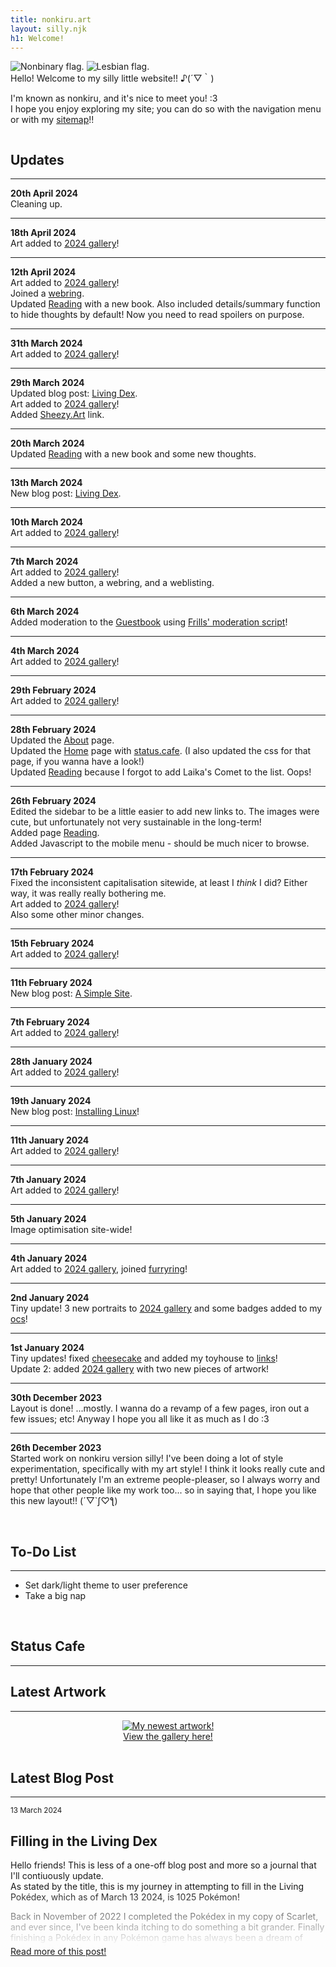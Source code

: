 ```yaml
---
title: nonkiru.art
layout: silly.njk
h1: Welcome!
---
```

<div class="flex">

<div id="home-mobilefix">

<img src="/assets/website/nonbinary.png" alt="Nonbinary flag."> <img src="/assets/website/lesbian.png" alt="Lesbian flag.">
<br>
Hello! Welcome to my silly little website!! ♪(´▽｀)

I'm known as nonkiru, and it's nice to meet you! :3
<br>I hope you enjoy exploring my site; you can do so with the navigation menu or with my [sitemap](/sitemap/)!!

<img src="/assets/website/divider.png" alt=""><img src="/assets/website/divider.png" alt=""><img src="/assets/website/divider.png" alt="">

<div class="minibox">

## Updates
---

**20th April 2024**
<br>
Cleaning up.

---

**18th April 2024**
<br>
Art added to [2024 gallery](/art/2024/)!

---

**12th April 2024**
<br>
Art added to [2024 gallery](/art/2024/)!
<br>Joined a [webring](/links/).
<br>Updated [Reading](/reading/) with a new book. Also included details/summary function to hide thoughts by default! Now you need to read spoilers on purpose.

---

**31th March 2024**
<br>
Art added to [2024 gallery](/art/2024/)!

---

**29th March 2024**
<br>
Updated blog post: [Living Dex](/blog/living_dex/).
<br>Art added to [2024 gallery](/art/2024/)!
<br>Added [Sheezy.Art](https://sheezy.art/nonkiru) link.

---

**20th March 2024**
<br>
Updated [Reading](/reading/) with a new book and some new thoughts.

---

**13th March 2024**
<br>
New blog post: [Living Dex](/blog/living_dex/).

---

**10th March 2024**
<br>
Art added to [2024 gallery](/art/2024/)!

---

**7th March 2024**
<br>
Art added to [2024 gallery](/art/2024/)!
<br>Added a new button, a webring, and a weblisting.

---

**6th March 2024**
<br>
Added moderation to the [Guestbook](/guestbook/) using [Frills' moderation script](https://frills.dev/blog/231023-add-moderation-to-comment-widget/)!

---

**4th March 2024**
<br>
Art added to [2024 gallery](/art/2024/)!

---


**29th February 2024**
<br>
Art added to [2024 gallery](/art/2024/)!

---

**28th February 2024**
<br>
Updated the [About](/about/) page.
<br>Updated the [Home](/) page with [status.cafe](https://status.cafe/users/nonkiru). (I also updated the css for that page, if you wanna have a look!)
<br>Updated [Reading](/reading/) because I forgot to add Laika's Comet to the list. Oops!

---

**26th February 2024**
<br>
Edited the sidebar to be a little easier to add new links to. The images were cute, but unfortunately not very sustainable in the long-term!
<br>Added page [Reading](/reading/).
<br>Added Javascript to the mobile menu - should be much nicer to browse.

---

**17th February 2024**
<br>
Fixed the inconsistent capitalisation sitewide, at least I *think* I did? Either way, it was really really bothering me.
<br>Art added to [2024 gallery](/art/2024/)!
<br>Also some other minor changes.

---

**15th February 2024**
<br>
Art added to [2024 gallery](/art/2024/)!

---

**11th February 2024**
<br>
New blog post: [A Simple Site](/blog/a_simple_site/).

---

**7th February 2024**
<br>
Art added to [2024 gallery](/art/2024/)!

---

**28th January 2024**
<br>
Art added to [2024 gallery](/art/2024/)!

---

**19th January 2024**
<br>
New blog post: [Installing Linux](/blog/installing_linux)!

---


**11th January 2024**
<br>
Art added to [2024 gallery](/art/2024/)!

---

**7th January 2024**
<br>
Art added to [2024 gallery](/art/2024/)!

---

**5th January 2024**
<br>
Image optimisation site-wide!

---

**4th January 2024**
<br>
Art added to [2024 gallery](/art/2024/), joined [furryring](https://furryring.neocities.org/)!

---

**2nd January 2024**
<br>
Tiny update! 3 new portraits to [2024 gallery](/art/2024/) and some badges added to my [ocs](/ocs/)!

---

**1st January 2024**
<br>
Tiny updates! fixed [cheesecake](/layouts/cheesecake) and added my toyhouse to [links](/links/)!
<br>Update 2: added [2024 gallery](/art/2024/) with two new pieces of artwork!

---

**30th December 2023**
<br>
Layout is done! ...mostly. I wanna do a revamp of a few pages, iron out a few issues; etc! Anyway I hope you all like it as much as I do :3

---

**26th December 2023**
<br>
Started work on nonkiru version silly! I've been doing a lot of style experimentation, specifically with my art style! I think it looks really cute and pretty! Unfortunately I'm an extreme people-pleaser, so I always worry and hope that other people like my work too... so in saying that, I hope you like this new layout!! (´▽`ʃ♡ƪ)

</div>

<br>

<div class="minibox">

## To-Do List
---

- Set dark/light theme to user preference
- Take a big nap


</div>

<br>

<div class="minibox">

## Status Cafe
---
<div id="statuscafe"><div id="statuscafe-username"></div><div id="statuscafe-content"></div></div><script src="https://status.cafe/current-status.js?name=nonkiru" defer></script>


</div>

</div>

<div id="home-mobilefix">

## Latest Artwork
---
<div style="text-align: center;">
<a href="/art/" class="imgbutton_small"><img src="/assets/artwork/2024/adam_comm.webp" class="imgborder" alt="My newest artwork!" style="max-width: 75%; max-height: 300px;">
<br><a href="/art/">View the gallery here!</a>
</div>

<br>

## Latest Blog Post
---
<div style="height: 14rem; -webkit-mask-image: linear-gradient(180deg, #000 60%, transparent);">

<small>13 March 2024</small>

## Filling in the Living Dex

Hello friends! This is less of a one-off blog post and more so a journal that I'll contiuously update.
<br>As stated by the title, this is my journey in attempting to fill in the Living Pokédex, which as of March 13 2024, is 1025 Pokémon!

Back in November of 2022 I completed the Pokédex in my copy of Scarlet, and ever since, I've been kinda itching to do something a bit grander. Finally finishing a Pokédex in any Pokémon game has always been a dream of mine, and this is just one step further!

</div>
<a href="/blog/living_dex/">Read more of this post!</a>
</div>

</div>

